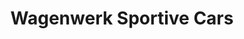 ---
title: "Wagenwerk Sportive Cars"
url: /kematen-an-der-ybbs/wagenwerk-sportive-cars/
shop: Autohaus
---
